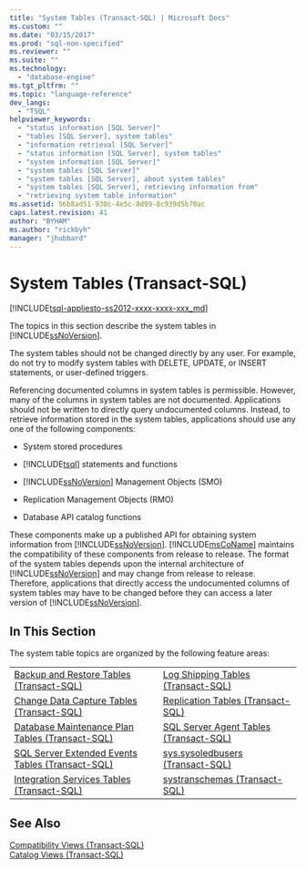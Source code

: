 ```yaml
---
title: "System Tables (Transact-SQL) | Microsoft Docs"
ms.custom: ""
ms.date: "03/15/2017"
ms.prod: "sql-non-specified"
ms.reviewer: ""
ms.suite: ""
ms.technology: 
  - "database-engine"
ms.tgt_pltfrm: ""
ms.topic: "language-reference"
dev_langs: 
  - "TSQL"
helpviewer_keywords: 
  - "status information [SQL Server]"
  - "tables [SQL Server], system tables"
  - "information retrieval [SQL Server]"
  - "status information [SQL Server], system tables"
  - "system information [SQL Server]"
  - "system tables [SQL Server]"
  - "system tables [SQL Server], about system tables"
  - "system tables [SQL Server], retrieving information from"
  - "retrieving system table information"
ms.assetid: 56b8ad51-930c-4e5c-8d99-8c939d5b70ac
caps.latest.revision: 41
author: "BYHAM"
ms.author: "rickbyh"
manager: "jhubbard"
---
```

# System Tables (Transact-SQL)
[!INCLUDE[tsql-appliesto-ss2012-xxxx-xxxx-xxx_md](../../includes/tsql-appliesto-ss2012-xxxx-xxxx-xxx-md.md)]

  The topics in this section describe the system tables in [!INCLUDE[ssNoVersion](../../includes/ssnoversion-md.md)].  
  
 The system tables should not be changed directly by any user. For example, do not try to modify system tables with DELETE, UPDATE, or INSERT statements, or user-defined triggers.  
  
 Referencing documented columns in system tables is permissible. However, many of the columns in system tables are not documented. Applications should not be written to directly query undocumented columns. Instead, to retrieve information stored in the system tables, applications should use any one of the following components:  
  
-   System stored procedures  
  
-   [!INCLUDE[tsql](../../includes/tsql-md.md)] statements and functions  
  
-   [!INCLUDE[ssNoVersion](../../includes/ssnoversion-md.md)] Management Objects (SMO)  
  
-   Replication Management Objects (RMO)  
  
-   Database API catalog functions  
  
 These components make up a published API for obtaining system information from [!INCLUDE[ssNoVersion](../../includes/ssnoversion-md.md)]. [!INCLUDE[msCoName](../../includes/msconame-md.md)] maintains the compatibility of these components from release to release. The format of the system tables depends upon the internal architecture of [!INCLUDE[ssNoVersion](../../includes/ssnoversion-md.md)] and may change from release to release. Therefore, applications that directly access the undocumented columns of system tables may have to be changed before they can access a later version of [!INCLUDE[ssNoVersion](../../includes/ssnoversion-md.md)].  
  
## In This Section  
 The system table topics are organized by the following feature areas:  
  
|||  
|-|-|  
|[Backup and Restore Tables &#40;Transact-SQL&#41;](../../relational-databases/system-tables/backup-and-restore-tables-transact-sql.md)|[Log Shipping Tables &#40;Transact-SQL&#41;](../../relational-databases/system-tables/log-shipping-tables-transact-sql.md)|  
|[Change Data Capture Tables &#40;Transact-SQL&#41;](../../relational-databases/system-tables/change-data-capture-tables-transact-sql.md)|[Replication Tables &#40;Transact-SQL&#41;](../../relational-databases/system-tables/replication-tables-transact-sql.md)|  
|[Database Maintenance Plan Tables &#40;Transact-SQL&#41;](../../relational-databases/system-tables/database-maintenance-plan-tables-transact-sql.md)|[SQL Server Agent Tables &#40;Transact-SQL&#41;](../../relational-databases/system-tables/sql-server-agent-tables-transact-sql.md)|  
|[SQL Server Extended Events Tables &#40;Transact-SQL&#41;](http://msdn.microsoft.com/library/6d52ff03-f5aa-4f0f-8c98-9b49dc76f94e)|[sys.sysoledbusers &#40;Transact-SQL&#41;](../../relational-databases/system-compatibility-views/sys-sysoledbusers-transact-sql.md)|  
|[Integration Services Tables &#40;Transact-SQL&#41;](../../relational-databases/system-tables/integration-services-tables-transact-sql.md)|[systranschemas &#40;Transact-SQL&#41;](../../relational-databases/system-views/systranschemas-transact-sql.md)|  
  
## See Also  
 [Compatibility Views &#40;Transact-SQL&#41;](../Topic/Compatibility%20Views%20\(Transact-SQL\).md)   
 [Catalog Views &#40;Transact-SQL&#41;](../../relational-databases/system-catalog-views/catalog-views-transact-sql.md)  
  
  
